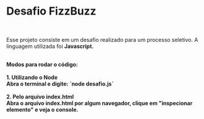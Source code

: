 # Desafio FizzBuzz
<br>
<p>Esse projeto consiste em um desafio realizado para um processo seletivo. A linguagem utilizada foi <b>Javascript<b>.</p><br>
Modos para rodar o código:
<br><br>
<b>1. Utilizando o Node</b>
<br>
Abra o terminal e digite: `node desafio.js`
<br><br>
<b>2. Pelo arquivo index.html</b>
<br>
Abra o arquivo index.html por algum navegador, clique em "inspecionar elemento" e veja o console.
